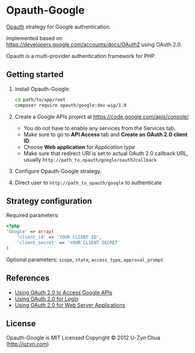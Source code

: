 Opauth-Google
=============
[Opauth][1] strategy for Google authentication.

Implemented based on https://developers.google.com/accounts/docs/OAuth2 using OAuth 2.0.

Opauth is a multi-provider authentication framework for PHP.

Getting started
----------------
1. Install Opauth-Google:
   ```bash
   cd path/to/app/root
   composer require opauth/google:dev-wip/1.0
   ```

2. Create a Google APIs project at https://code.google.com/apis/console/
   - You do not have to enable any services from the Services tab.
   - Make sure to go to **API Access** tab and **Create an OAuth 2.0 client ID**.
   - Choose **Web application** for *Application type*
   - Make sure that redirect URI is set to actual OAuth 2.0 callback URL, usually `http://path_to_opauth/google/oauth2callback`


3. Configure Opauth-Google strategy.

4. Direct user to `http://path_to_opauth/google` to authenticate


Strategy configuration
----------------------

Required parameters:

```php
<?php
'Google' => array(
	'client_id' => 'YOUR CLIENT ID',
	'client_secret' => 'YOUR CLIENT SECRET'
)
```

Optional parameters:
`scope`, `state`, `access_type`, `approval_prompt`


References
----------
- [Using OAuth 2.0 to Access Google APIs](https://developers.google.com/accounts/docs/OAuth2)
- [Using OAuth 2.0 for Login](https://developers.google.com/accounts/docs/OAuth2Login#scopeparameter)
- [Using OAuth 2.0 for Web Server Applications](https://developers.google.com/accounts/docs/OAuth2WebServer)

License
---------
Opauth-Google is MIT Licensed
Copyright © 2012 U-Zyn Chua (http://uzyn.com)

[1]: https://github.com/uzyn/opauth